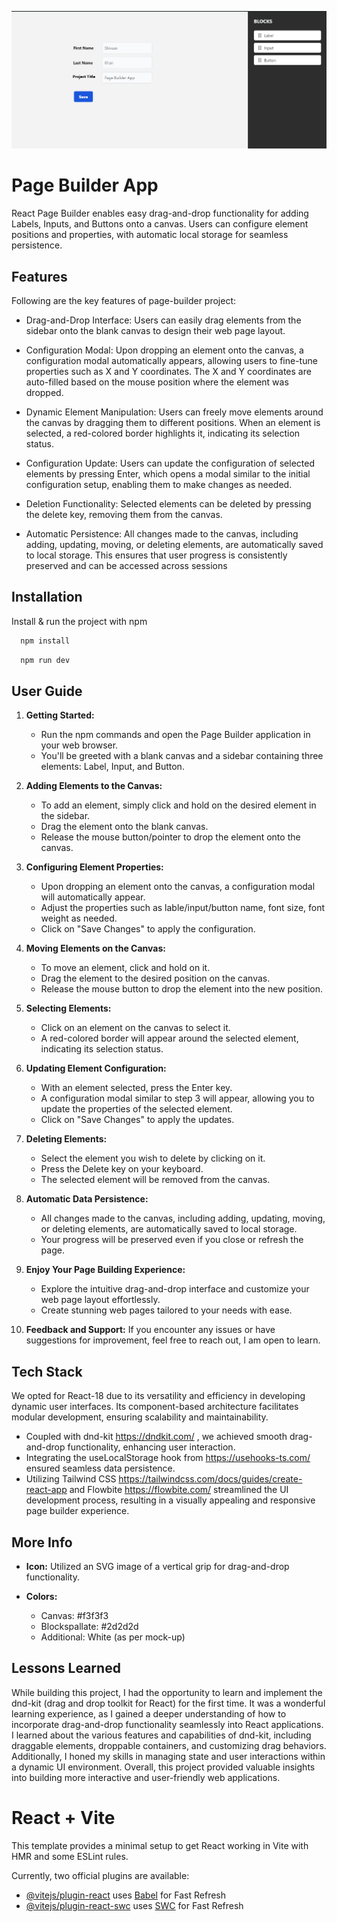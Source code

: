 ![Final Project Screenshot](project-screenshot/screen-image.png "Final Project Screenshot")

# Page Builder App

React Page Builder enables easy drag-and-drop functionality for adding Labels, Inputs, and Buttons onto a canvas. Users can configure element positions and properties, with automatic local storage for seamless persistence.

## Features

Following are the key features of page-builder project:

- Drag-and-Drop Interface: Users can easily drag elements from the sidebar onto the blank canvas to design their web page layout.

- Configuration Modal: Upon dropping an element onto the canvas, a configuration modal automatically appears, allowing users to fine-tune properties such as X and Y coordinates. The X and Y coordinates are auto-filled based on the mouse position where the element was dropped.

- Dynamic Element Manipulation: Users can freely move elements around the canvas by dragging them to different positions. When an element is selected, a red-colored border highlights it, indicating its selection status.

- Configuration Update: Users can update the configuration of selected elements by pressing Enter, which opens a modal similar to the initial configuration setup, enabling them to make changes as needed.

- Deletion Functionality: Selected elements can be deleted by pressing the delete key, removing them from the canvas.

- Automatic Persistence: All changes made to the canvas, including adding, updating, moving, or deleting elements, are automatically saved to local storage. This ensures that user progress is consistently preserved and can be accessed across sessions

## Installation

Install & run the project with npm

```bash
  npm install
```

```bash
  npm run dev
```

## User Guide

1. **Getting Started:**

   - Run the npm commands and open the Page Builder application in your web browser.
   - You'll be greeted with a blank canvas and a sidebar containing three elements: Label, Input, and Button.

2. **Adding Elements to the Canvas:**

   - To add an element, simply click and hold on the desired element in the sidebar.
   - Drag the element onto the blank canvas.
   - Release the mouse button/pointer to drop the element onto the canvas.

3. **Configuring Element Properties:**

   - Upon dropping an element onto the canvas, a configuration modal will automatically appear.
   - Adjust the properties such as lable/input/button name, font size, font weight as needed.
   - Click on "Save Changes" to apply the configuration.

4. **Moving Elements on the Canvas:**

   - To move an element, click and hold on it.
   - Drag the element to the desired position on the canvas.
   - Release the mouse button to drop the element into the new position.

5. **Selecting Elements:**

   - Click on an element on the canvas to select it.
   - A red-colored border will appear around the selected element, indicating its selection status.

6. **Updating Element Configuration:**

   - With an element selected, press the Enter key.
   - A configuration modal similar to step 3 will appear, allowing you to update the properties of the selected element.
   - Click on "Save Changes" to apply the updates.

7. **Deleting Elements:**

   - Select the element you wish to delete by clicking on it.
   - Press the Delete key on your keyboard.
   - The selected element will be removed from the canvas.

8. **Automatic Data Persistence:**

   - All changes made to the canvas, including adding, updating, moving, or deleting elements, are automatically saved to local storage.
   - Your progress will be preserved even if you close or refresh the page.

9. **Enjoy Your Page Building Experience:**

   - Explore the intuitive drag-and-drop interface and customize your web page layout effortlessly.
   - Create stunning web pages tailored to your needs with ease.

10. **Feedback and Support:**
    If you encounter any issues or have suggestions for improvement, feel free to reach out, I am open to learn.

## Tech Stack

We opted for React-18 due to its versatility and efficiency in developing dynamic user interfaces. Its component-based architecture facilitates modular development, ensuring scalability and maintainability.

- Coupled with dnd-kit https://dndkit.com/ , we achieved smooth drag-and-drop functionality, enhancing user interaction.
- Integrating the useLocalStorage hook from https://usehooks-ts.com/ ensured seamless data persistence.
- Utilizing Tailwind CSS https://tailwindcss.com/docs/guides/create-react-app and Flowbite https://flowbite.com/ streamlined the UI development process, resulting in a visually appealing and responsive page builder experience.

## More Info

- **Icon:** Utilized an SVG image of a vertical grip for drag-and-drop functionality.

- **Colors:**
  - Canvas: #f3f3f3
  - Blockspallate: #2d2d2d
  - Additional: White (as per mock-up)

## Lessons Learned

While building this project, I had the opportunity to learn and implement the dnd-kit (drag and drop toolkit for React) for the first time. It was a wonderful learning experience, as I gained a deeper understanding of how to incorporate drag-and-drop functionality seamlessly into React applications. I learned about the various features and capabilities of dnd-kit, including draggable elements, droppable containers, and customizing drag behaviors. Additionally, I honed my skills in managing state and user interactions within a dynamic UI environment. Overall, this project provided valuable insights into building more interactive and user-friendly web applications.

# React + Vite

This template provides a minimal setup to get React working in Vite with HMR and some ESLint rules.

Currently, two official plugins are available:

- [@vitejs/plugin-react](https://github.com/vitejs/vite-plugin-react/blob/main/packages/plugin-react/README.md) uses [Babel](https://babeljs.io/) for Fast Refresh
- [@vitejs/plugin-react-swc](https://github.com/vitejs/vite-plugin-react-swc) uses [SWC](https://swc.rs/) for Fast Refresh
